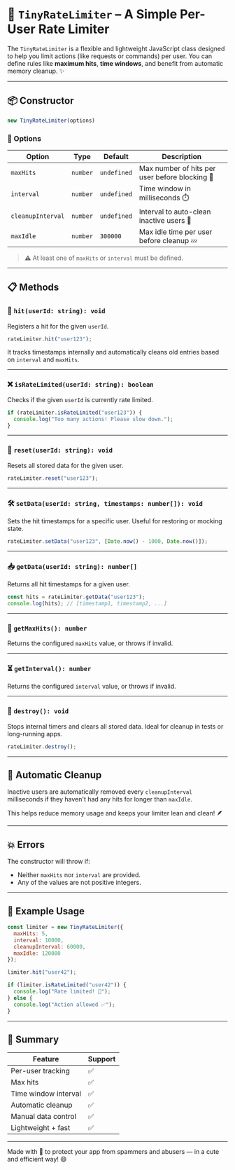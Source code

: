 # 🧠 `TinyRateLimiter` – A Simple Per-User Rate Limiter

The `TinyRateLimiter` is a flexible and lightweight JavaScript class designed to help you limit actions (like requests or commands) per user. You can define rules like **maximum hits**, **time windows**, and benefit from automatic memory cleanup. ✨

---

## 📦 Constructor

```js
new TinyRateLimiter(options)
```

### 🔧 Options

| Option            | Type     | Default     | Description                                    |
| ----------------- | -------- | ----------- | ---------------------------------------------- |
| `maxHits`         | `number` | `undefined` | Max number of hits per user before blocking 🚧 |
| `interval`        | `number` | `undefined` | Time window in milliseconds ⏱️                 |
| `cleanupInterval` | `number` | `undefined` | Interval to auto-clean inactive users 🧹       |
| `maxIdle`         | `number` | `300000`    | Max idle time per user before cleanup 💤       |

> ⚠️ At least one of `maxHits` or `interval` must be defined.

---

## 📋 Methods

### 🚀 `hit(userId: string): void`

Registers a hit for the given `userId`.

```js
rateLimiter.hit("user123");
```

It tracks timestamps internally and automatically cleans old entries based on `interval` and `maxHits`.

---

### ❌ `isRateLimited(userId: string): boolean`

Checks if the given `userId` is currently rate limited.

```js
if (rateLimiter.isRateLimited("user123")) {
  console.log("Too many actions! Please slow down.");
}
```

---

### 🔁 `reset(userId: string): void`

Resets all stored data for the given user.

```js
rateLimiter.reset("user123");
```

---

### 🛠️ `setData(userId: string, timestamps: number[]): void`

Sets the hit timestamps for a specific user. Useful for restoring or mocking state.

```js
rateLimiter.setData("user123", [Date.now() - 1000, Date.now()]);
```

---

### 📥 `getData(userId: string): number[]`

Returns all hit timestamps for a given user.

```js
const hits = rateLimiter.getData("user123");
console.log(hits); // [timestamp1, timestamp2, ...]
```

---

### 🧠 `getMaxHits(): number`

Returns the configured `maxHits` value, or throws if invalid.

---

### ⏳ `getInterval(): number`

Returns the configured `interval` value, or throws if invalid.

---

### 🧼 `destroy(): void`

Stops internal timers and clears all stored data. Ideal for cleanup in tests or long-running apps.

```js
rateLimiter.destroy();
```

---

## 🧽 Automatic Cleanup

Inactive users are automatically removed every `cleanupInterval` milliseconds if they haven't had any hits for longer than `maxIdle`.

This helps reduce memory usage and keeps your limiter lean and clean! 🪶

---

## 💥 Errors

The constructor will throw if:

* Neither `maxHits` nor `interval` are provided.
* Any of the values are not positive integers.

---

## 🧪 Example Usage

```js
const limiter = new TinyRateLimiter({
  maxHits: 5,
  interval: 10000,
  cleanupInterval: 60000,
  maxIdle: 120000
});

limiter.hit("user42");

if (limiter.isRateLimited("user42")) {
  console.log("Rate limited! 🛑");
} else {
  console.log("Action allowed ✅");
}
```

---

## 🌈 Summary

| Feature              | Support |
| -------------------- | ------- |
| Per-user tracking    | ✅       |
| Max hits             | ✅       |
| Time window interval | ✅       |
| Automatic cleanup    | ✅       |
| Manual data control  | ✅       |
| Lightweight + fast   | ✅       |

---

Made with 💜 to protect your app from spammers and abusers — in a cute and efficient way! 😄
